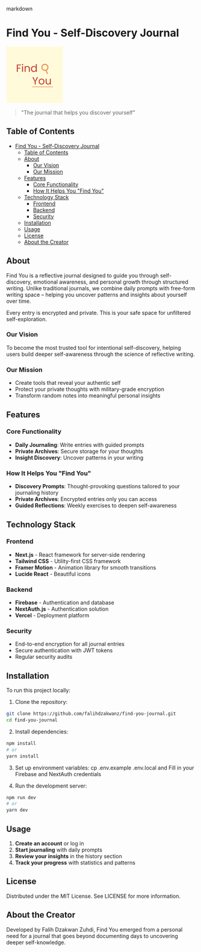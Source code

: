 markdown

# Find You - Self-Discovery Journal

![Find You Logo](/public/icons/find_you_icon.png)

> "The journal that helps you discover yourself"

## Table of Contents

- [Find You - Self-Discovery Journal](#find-you---self-discovery-journal)
  - [Table of Contents](#table-of-contents)
  - [About](#about)
    - [Our Vision](#our-vision)
    - [Our Mission](#our-mission)
  - [Features](#features)
    - [Core Functionality](#core-functionality)
    - [How It Helps You "Find You"](#how-it-helps-you-find-you)
  - [Technology Stack](#technology-stack)
    - [Frontend](#frontend)
    - [Backend](#backend)
    - [Security](#security)
  - [Installation](#installation)
  - [Usage](#usage)
  - [License](#license)
  - [About the Creator](#about-the-creator)

## About

Find You is a reflective journal designed to guide you through self-discovery, emotional awareness, and personal growth through structured writing. Unlike traditional journals, we combine daily prompts with free-form writing space – helping you uncover patterns and insights about yourself over time.

Every entry is encrypted and private. This is your safe space for unfiltered self-exploration.

### Our Vision

To become the most trusted tool for intentional self-discovery, helping users build deeper self-awareness through the science of reflective writing.

### Our Mission

- Create tools that reveal your authentic self
- Protect your private thoughts with military-grade encryption
- Transform random notes into meaningful personal insights

## Features

### Core Functionality

- **Daily Journaling**: Write entries with guided prompts
- **Private Archives**: Secure storage for your thoughts
- **Insight Discovery**: Uncover patterns in your writing

### How It Helps You "Find You"

- **Discovery Prompts**: Thought-provoking questions tailored to your journaling history
- **Private Archives**: Encrypted entries only you can access
- **Guided Reflections**: Weekly exercises to deepen self-awareness

## Technology Stack

### Frontend

- **Next.js** - React framework for server-side rendering
- **Tailwind CSS** - Utility-first CSS framework
- **Framer Motion** - Animation library for smooth transitions
- **Lucide React** - Beautiful icons

### Backend

- **Firebase** - Authentication and database
- **NextAuth.js** - Authentication solution
- **Vercel** - Deployment platform

### Security

- End-to-end encryption for all journal entries
- Secure authentication with JWT tokens
- Regular security audits

## Installation

To run this project locally:

1. Clone the repository:

```bash
git clone https://github.com/falihdzakwanz/find-you-journal.git
cd find-you-journal
```

2. Install dependencies:

```bash
npm install
# or
yarn install
```

3. Set up environment variables:
cp .env.example .env.local and
Fill in your Firebase and NextAuth credentials


4. Run the development server:

```bash
npm run dev
# or
yarn dev
```

## Usage

1. **Create an account** or log in
2. **Start journaling** with daily prompts
3. **Review your insights** in the history section
4. **Track your progress** with statistics and patterns

## License
Distributed under the MIT License. See LICENSE for more information.

## About the Creator
Developed by Falih Dzakwan Zuhdi, Find You emerged from a personal need for a journal that goes beyond documenting days to uncovering deeper self-knowledge.
